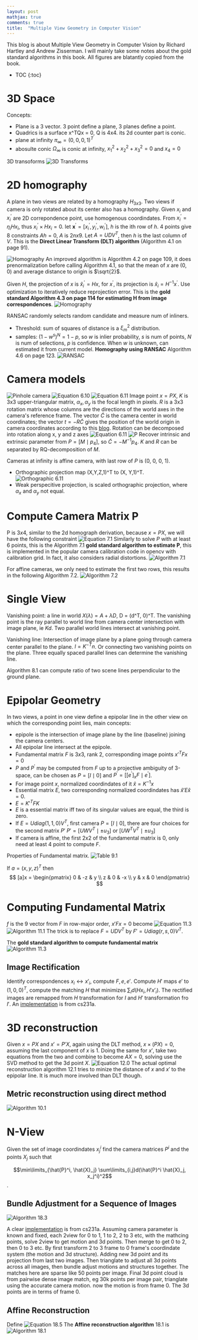 ```yaml
---
layout: post
mathjax: true
comments: true
title:  "Multiple View Geometry in Computer Vision"
---
```

This blog is about Multiple View Geometry in Computer Vision by Richard Hartley and Andrew Zisserman. I will mainly take some notes about the gold standard algorithms in this book. All figures are blatantly copied from the book.

* TOC
{:toc}

# 3D Space

Concepts:
* Plane is a 3 vector. 3 point define a plane, 3 planes define a point.
* Quadrics is a surface x^TQx = 0, Q is 4x4. its 2d counter part is conic.
* plane at infinity $\pi_\infty = (0, 0, 0, 1)^T$
* abosulte conic $\Omega_\infty$ is conic at infinity, $x_1^2 + x_2^2 + x_3^2 = 0$ and $x_4 = 0$

3D transoforms
![3D Transforms](/assets/mvgtable3.2.png)

# 2D homography

A plane in two views are related by a homography $H_{3x3}$.  Two views if camera is only rotated about its center also has a homography. Given $x_i$ and $x_i^{\prime}$ are 2D correpondence point, use homogenous coordindates. From $x_i^{\prime} = \eta_i H x_i$, thus $x_i^{\prime} \times H x_i = 0$. let $\textbf{x}^{\prime} = [x_i^{\prime}, y_i^{\prime}, w_i^{\prime}]$, $h$ is the ith row of $h$. 4 points give 8 constraints $Ah = 0$, $A$ is $2nx9$. Let $A = UDV^T$, then $h$ is the last column of $V$. This is the **Direct Linear Transform (DLT) algorithm** (Algorithm 4.1 on page 91).

![Homography](/assets/mvgequation4.1.png)
An improved algorithm is Algorithm 4.2 on page 109, it does prenormalization before calling Algorithm 4.1, so that the mean of $x$ are (0, 0) and average distance to origin is $\sqrt{2}$.

Given $H$, the projection of $x$ is $\hat{x}_i^{\prime} = Hx$, for $x^{\prime}$, its projection is $\hat{x}_i = H^{-1} x^{\prime}$. Use optimization to iteratively reduce reprojection error. This is the **gold standard Algorithm 4.3 on page 114 for estimating H from image correspondences**.
![Homography](/assets/mvgalgorithm4.3.png)

RANSAC randomly selects random candidate and measure num of inliners.
* Threshold: sum of squares of distance is a $\xi_m^2$ distribution.
* samples: $(1-w^s)^N = 1 - p$, so $w$ is inlier probability, $s$ is num of points, $N$ is num of selections, $p$ is confidence. When $w$ is unknown, can estimated it from current model.
**Homography using RANSAC** Algorithm 4.6 on page 123.
![RANSAC](/assets/mvgalgorithm4.6.png)

# Camera models

![Pinhole camera](/assets/mvgfigure6.1.png)
![Equation 6.10](/assets/mvgequation6.10.png)
![Equation 6.11](/assets/mvgequation6.11.png)
Image point $x = P X$, $K$ is 3x3 upper-triangular matrix, $\alpha_x, \alpha_y$ is the focal length in pixels. $R$ is a 3x3 rotation matrix whose columns are the directions of the world axes in the camera's reference frame. The vector $\tilde{C}$ is the camera center in world coordinates; the vector $t = -R\tilde{C}$ gives the position of the world origin in camera coordinates according to this [blog](http://ksimek.github.io/2012/08/14/decompose/). Rotation can be  decomposed into rotation along x, y and z axes
![Equation 6.11](/assets/mvgrotation.png)
![P](/assets/mvgtable6.1.png)
Recover intrinsic and extrinsic parameter from $P=[M \mid p_4]$, so $\tilde{C} = -M^{-1}p_4$. $K$ and $R$ can be separated by RQ-decomposition of $M$.

Cameras at infinity is affine camera, with last row of $P$ is (0, 0, 0, 1).
* Orthographic projection map (X,Y,Z,1)^T to (X, Y,1)^T.
![Orthographic 6.11](/assets/mvgequation6.23.png)
* Weak perspecitive projection, is scaled orthographic projection, where $\alpha_x$ and $\alpha_y$ not equal.

# Compute Camera Matrix P

P is $3x4$, similar to the 2d homograph derivation, because $x = PX$, we will have the following constraint
![Equation 7.1](/assets/mvgequation7.1.png)
Similarly to solve $P$ with at least 6 points, this is the Algorithm 7.1 **gold standard algorithm to estimate P**, this is implemented in the popular camera calibration code in opencv with calibration grid. In fact, it also considers radial distortions.
![Algorithm 7.1](/assets/mvgalgorithm7.1.png)

For affine cameras, we only need to estimate the first two rows, this results in the following Algorithm 7.2.
![Algorithm 7.2](/assets/mvgalgorithm7.2.png)

# Single View

Vanishing point: a line in world $X(\lambda) = A + \lambda D$, D = (d^T, 0)^T. The vanishing point is the ray parallel to world line from camera center intersection with image plane, ie $Kd$. Two parallel world lines intersect at vanishing point.

Vanishing line: Intersection of image plane by a plane going through camera center parallel to the plane. $l = K^{-T} n$. Or connecting two vanishing points on the plane. Three equally spaced parallel lines can determine the vanishing line.

Algorithm 8.1 can compute ratio of two scene lines perpendicular to the ground plane.

# Epipolar Geometry

In two views, a point in one view define a epipolar line in the other view on which the corresponding point lies, main concepts:
* epipole is the intersection of image plane by the line (baseline) joining the camera centers.
* All epipolar line intersect at the epipole.
* Fundamental matrix $F$ is $3x3$, rank 2, corresponding image points $x'^T F x = 0$
* $P$ and $P^\prime$ may be computed from $F$ up to a projective ambiguity of 3-space, can be chosen as $P = [I \mid 0]$ and $P^\prime = [[e^\prime]_x F \mid e^\prime]$.
* For image point $x$, normalized coordindates of it $\hat{x} = K^{-1} x$
* Essential matrix $E$, two corresponding normalized coordindates has $\hat{x}' E \hat{x} = 0$.
* $E = K'^T F K$
* $E$ is a essential matrix iff two of its singular values are equal, the third is zero.
* If $E = U diag(1, 1, 0) V^T$, first camera $P = [I \mid 0]$, there are four choices for the second matrix $P'$
$P' = [U W V^T \mid \pm u_3]$ or $[U W^T V^T \mid \pm u_3]$
* If camera is affine, the first 2x2 of the fundamental matrix is 0, only need at least 4 point to compute $F$.

Properties of Fundamental matrix.
![Table 9.1](/assets/mvgtable9.1.png)


If $a=(x, y, z)^T$ then
$$
[a]x = \begin{pmatrix}
0 & -z & y \\
z & 0 & -x \\
y & x & 0
\end{pmatrix}
$$

# Computing Fundamental Matrix
$f$ is the 9 vector from $F$ in row-major order, $x'Fx=0$ become
![Equation 11.3](/assets/mvgequation11.3.png)
![Algorithm 11.1](/assets/mvgalgorithm11.1.png)
The trick is to replace $F = UDV^T$ by $F' = U diag(r,s,0)V^T$.

The **gold standard algorithm to compute fundamental matrix**
![Algorithm 11.3](/assets/mvgalgorithm11.3.png)

## Image Rectification
Identify correspondences $x_i \leftrightarrow x'_i$, compute $F, e, e'$. Compute $H'$ maps $e'$ to $(1, 0, 0)^T$, compute the matching $H$ that minimizes $\sum_i d(Hx_i, H' x'_i)$. The rectified images are remapped from $H$ transformation for $I$ and $H'$ transformation fro $I'$. An [implementation](https://github.com/dongwang218/classes/blob/master/cs231a/ps2/ps2_code/image_rectification.py) is from cs231a.


# 3D reconstruction

Given $x = P X$ and $x' = P' X$, again using the DLT method, $x \times (P X) = 0$, assuming the last component of $x$ is 1. Doing the same for $x'$, take two equations from the two and combine to become
 $A X = 0$, solving use the SVD method to get the 3d point $X$.
![Equation 12.0](/assets/mvgequation12.0.png)
The actual optimal reconstruction algorithm 12.1 tries to minize the distance of $x$ and $x'$ to the epipolar line. It is much more involved than DLT though.



## Metric reconstruction using direct method
![Algorithm 10.1](/assets/mvgalgorithm10.1.png)

# N-View

Given the set of image coordindates $x_j^i$ find the camera matrices $P^i$ and the points $X_j$ such that

$$\min\limits_{\hat{P}^i, \hat{X}_j} \sum\limits_{i,j}d(\hat{P}^i \hat{X}_j, x_j^i)^2$$.

## Bundle Adjustment for a Sequence of Images

![Algorithm 18.3](/assets/mvgalgorithm18.3.png)

A clear [implementation](https://github.com/dongwang218/classes/blob/master/cs231a/ps2/ps2_code/sfm_utils.py) is from cs231a. Assuming camera parameter is known and fixed, each 2view for 0 to 1, 1 to 2, 2 to 3 etc, with the mathcing points, solve 2view to get motion and 3d points. Then merge to get 0 to 2, then 0 to 3 etc. By first transform 2 to 3 frame to 0 frame's coordindate system (the motion and 3d structure). Adding new 3d point and its projection from last two images.   Then trianglate to adjust all 3d points across all images, then bundle adjust motions and structures together. The matches here are sparse like 50 points per image. Final 3d point cloud is from pairwise dense image match, eg 30k points per image pair, trianglate using the accurate camera motion. now the motion is from frame 0. The 3d points are in terms of frame 0.

## Affine Reconstruction
Define
![Equation 18.5](/assets/mvgequation18.5.png)
The **Affine reconstruction algorithm** 18.1 is
![Algorithm 18.1](/assets/mvgalgorithm18.1.png)
